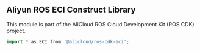 ## Aliyun ROS ECI Construct Library

This module is part of the AliCloud ROS Cloud Development Kit (ROS CDK) project.

```go
import * as ECI from '@alicloud/ros-cdk-eci';
```
